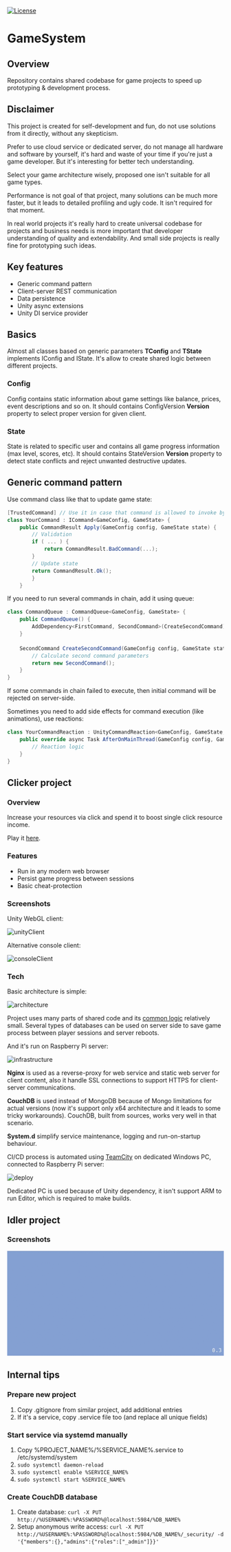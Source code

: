[![License](https://img.shields.io/badge/license-MIT-blue.svg)](LICENSE)

# GameSystem

## Overview

Repository contains shared codebase for game projects to speed up prototyping & development process.

## Disclaimer

This project is created for self-development and fun, do not use solutions from it directly, without any skepticism.

Prefer to use cloud service or dedicated server, do not manage all hardware and software by yourself, it's hard and waste of your time if you're just a game developer. But it's interesting for better tech understanding.

Select your game architecture wisely, proposed one isn't suitable for all game types.

Performance is not goal of that project, many solutions can be much more faster, but it leads to detailed profiling and ugly code. It isn't required for that moment. 

In real world projects it's really hard to create universal codebase for projects and business needs is more important that developer understanding of quality and extendability.
And small side projects is really fine for prototyping such ideas. 

## Key features

- Generic command pattern
- Client-server REST communication
- Data persistence
- Unity async extensions
- Unity DI service provider

## Basics

Almost all classes based on generic parameters **TConfig** and **TState** implements IConfig and IState.
It's allow to create shared logic between different projects.

### Config

Config contains static information about game settings like balance, prices, event descriptions and so on.
It should contains ConfigVersion **Version** property to select proper version for given client.

### State

State is related to specific user and contains all game progress information (max level, scores, etc).
It should contains StateVersion **Version** property to detect state conflicts and reject unwanted destructive updates.

## Generic command pattern

Use command class like that to update game state:

```c#
[TrustedCommand] // Use it in case that command is allowed to invoke by client-side
class YourCommand : ICommand<GameConfig, GameState> {
	public CommandResult Apply(GameConfig config, GameState state) {
		// Validation
		if ( ... ) {
			return CommandResult.BadCommand(...);
		}
		// Update state
		return CommandResult.Ok();
		}
	}
```

If you need to run several commands in chain, add it using queue:
```c#
class CommandQueue : CommandQueue<GameConfig, GameState> {
	public CommandQueue() {
		AddDependency<FirstCommand, SecondCommand>(CreateSecondCommand);
	}

	SecondCommand CreateSecondCommand(GameConfig config, GameState state, FirstCommand cmd) {
		// Calculate second command parameters
		return new SecondCommand();
	}
}
```

If some commands in chain failed to execute, then initial command will be rejected on server-side.

Sometimes you need to add side effects for command execution (like animations), use reactions:
```c#
class YourCommandReaction : UnityCommandReaction<GameConfig, GameState, YourCommand> {
	public override async Task AfterOnMainThread(GameConfig config, GameState state, YourCommand command) {
		// Reaction logic 
	}
}
```


## Clicker project

### Overview

Increase your resources via click and spend it to boost single click resource income.

Play it [here](https://konhit.xyz/ClickerUnityClient/).

### Features

- Run in any modern web browser
- Persist game progress between sessions
- Basic cheat-protection

### Screenshots

Unity WebGL client:

![unityClient](Content/Png/Clicker/unityClient.png)

Alternative console client:

![consoleClient](Content/Png/Clicker/consoleClient.png)

### Tech

Basic architecture is simple:

![architecture](Content/Png/Clicker/architecture.png)

Project uses many parts of shared code and its [common logic](Clicker.Common) relatively small.
Several types of databases can be used on server side to save game process between player sessions and server reboots.

And it's run on Raspberry Pi server:

![infrastructure](Content/Png/Clicker/infrastructure.png)

**Nginx** is used as a reverse-proxy for web service and static web server for client content, also it handle SSL connections to support HTTPS for client-server communications.

**CouchDB** is used instead of MongoDB because of Mongo limitations for actual versions (now it's support only x64 architecture and it leads to some tricky workarounds). CouchDB, built from sources, works very well in that scenario.

**System.d** simplify service maintenance, logging and run-on-startup behaviour.  

CI/CD process is automated using [TeamCity](.teamcity/settings.kts) on dedicated Windows PC, connected to Raspberry Pi server:

![deploy](Content/Png/Clicker/deploy.png)

Dedicated PC is used because of Unity dependency, it isn't support ARM to run Editor, which is required to make builds.

## Idler project

### Screenshots

![window animation](Content/Gif/WindowAppear.gif)

## Internal tips

### Prepare new project

1) Copy .gitignore from similar project, add additional entries
2) If it's a service, copy .service file too (and replace all unique fields)

### Start service via systemd manually

1) Copy %PROJECT_NAME%/%SERVICE_NAME%.service to /etc/systemd/system
2) `sudo systemctl daemon-reload`
3) `sudo systemctl enable %SERVICE_NAME%`
4) `sudo systemctl start %SERVICE_NAME%`

### Create CouchDB database

1) Create database: `curl -X PUT http://%USERNAME%:%PASSWORD%@localhost:5984/%DB_NAME%`
2) Setup anonymous write access: `curl -X PUT http://%USERNAME%:%PASSWORD%@localhost:5984/%DB_NAME%/_security/ -d '{"members":{},"admins":{"roles":["_admin"]}}'`
